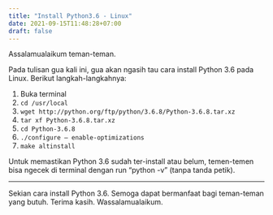 ```yaml
---
title: "Install Python3.6 - Linux"
date: 2021-09-15T11:48:28+07:00
draft: false
---
```


Assalamualaikum teman-teman.

Pada tulisan gua kali ini, gua akan ngasih tau cara install Python 3.6 pada Linux. Berikut langkah-langkahnya:

1. Buka terminal
2. ``cd /usr/local``
3. ``wget http://python.org/ftp/python/3.6.8/Python-3.6.8.tar.xz``
4. ``tar xf Python-3.6.8.tar.xz``
5. ``cd Python-3.6.8``
6. ``./configure — enable-optimizations``
7. ``make altinstall``

Untuk memastikan Python 3.6 sudah ter-install atau belum, temen-temen bisa ngecek di terminal dengan run “python -v” (tanpa tanda petik).

---
Sekian cara install Python 3.6. Semoga dapat bermanfaat bagi teman-teman yang butuh. Terima kasih.
Wassalamualaikum.